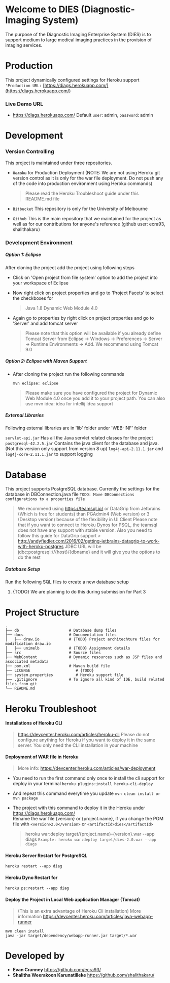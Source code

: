 # Welcome to DIES (Diagnostic-Imaging System)
The purpose of the Diagnostic Imaging Enterprise System (DIES) is to support medium to large medical imaging practices in the provision of imaging services.

# Production 
This project dynamically configured settings for Heroku support 
`'Production URL:` [https://diags.herokuapp.com/](https://diags.herokuapp.com/)

### Live Demo URL

* https://diags.herokuapp.com/
  Default `user`: admin, `password`: admin
 
# Development 

### Version Controlling 
This project is maintained under three repositories. 

 - ~~`Heroku`~~ for Production Deployment 
 (NOTE: We are not using Heroku git version control as it is only for the war file deployment. Do not push any of the code into production environment using Heroku commands)
	 > Please read the Heroku Troubleshoot guide under this README.md file
 
 - `Bitbucket` This repository is only for the University of Melbourne 

- `Github` This is the main repository that we maintained for the project as well as for our contributions for anyone's reference (github user: ecra93, shalithakaru)

### Development Environment

##### Option 1: Eclipse 
After cloning the project add the project using following steps 

 - Click on 'Open project from file system' option to add the project into your workspace of Eclipse
 - Now right click on project properties and go to 'Project Facets' to select the checkboxes for 
   > Java  1.8
   > Dynamic Web Module 4.0  
 
 - Again go to properties by right click on project properties and go to 'Server' and add tomcat server
	 > Please note that this option will be available if you already define  Tomcat Server from Eclipse -> Windows -> Preferences -> Server -> Runtime Environments -> Add. We recommend using Tomcat 9.0
 
##### Option 2: Eclipse with Maven Support 
 - After cloning the project run the following commands 
	  ````
	  mvn eclipse: eclipse
	````
	> Please make sure you have configured the project for Dynamic Web Module 4.0 once you add it to your project path. You can also use mvn idea: idea for intellij Idea support 
 
 ##### External Libraries 

Following external libraries are in 'lib' folder under 'WEB-INF' folder 

`servlet-api.jar` Has all the Java servlet related classes for the project
`postgresql-42.2.5.jar` Contains the java client for the database and java. (Not this version only support from version 8 up)
`log4j-api-2.11.1.jar` and `log4j-core-2.11.1.jar` to support logging 

# Database
This project supports PostgreSQL database. Currently the settings for the database in DBConnection.java file 
`TODO: Move DBConnections configurations to a properties file`
> We recommend using https://teamsql.io/ or DataGrip from Jetbrains (Which is free for students) than PGAdmin4 (Web version) or 3 (Desktop version) because of the flexibility  in UI Client
> Please note that if you want to connect to Heroku Dynos for PSQL, the teamsql does not have any support with stable version. 
> Also you need to follow this guide for DataGrip support > http://andyfiedler.com/2016/02/getting-jetbrains-datagrip-to-work-with-heroku-postgres
> JDBC URL will be jdbc:postgresql://{host}/{dbname} and it will give you the options to do the rest


##### Database Setup
Run the following SQL files to create a new database setup

 1. {TODO} We are planning to do this during submission for Part 3
 
 
# Project Structure

```
.
├── db                      # Database dump files 
├── docs                    # Documentation files 
│   ├── draw.io             # {TODO} Project architechture files for modification draw.io
│   ├── unimelb             # {TODO} Assignment details
├── src                     # Source files 
├── WebContent              # Dynamic resources such as JSP files and associated metadata
├── pom.xml                 # Maven build file
├── LICENSE					   # {TODO}
├── system.properties		   # Heroku support file 
├── .gitignore              # To ignore all kind of IDE, build related files from git  
└── README.md

```

# Heroku Troubleshoot

#### Installations of Heroku CLI
> https://devcenter.heroku.com/articles/heroku-cli 
> Please do not configure anything for Heroku if you want to deploy it in the same server. You only need the CLI installation in your machine

#### Deployment of WAR file in Heroku  

> More info: https://devcenter.heroku.com/articles/war-deployment

 - You need to run the first command only once to install the cli
   support for deploy in your terminal 
	   ````heroku plugins:install heroku-cli-deploy```` 

- And repeat this command everytime you update
  ````mvn clean install or mvn package````
  
-  The project with this command to deploy it in the Heroku under https://diags.herokuapp.com/  
   Rename the war file {version} or  {project.name}, if you change the POM file with
   `<version>2.0</version>`  or `<artifactId>dies</artifactId>`   
   > heroku war:deploy target/{project.name}-{version}.war --app diags 
   ```Example: heroku war:deploy target/dies-2.0.war --app diags```

#### Heroku Server Restart for PostgreSQL
``` heroku restart --app diag ```

#### Heroku Dyno Restart for 
```heroku ps:restart --app diag```

#### Deploy the Project in Local Web application Manager (Tomcat) 
>(This is an extra advantage of Heroku Cli installation)
> More information https://devcenter.heroku.com/articles/java-webapp-runner
```` 
mvn clean install
java -jar target/dependency/webapp-runner.jar target/*.war
````

# Developed by

* **Evan Cranney** https://github.com/ecra93/
* **Shalitha Weerakoon Karunatilleke** https://github.com/shalithakaru/


